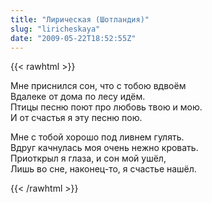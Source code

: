 ```yaml
---
title: "Лирическая (Шотландия)"
slug: "liricheskaya"
date: "2009-05-22T18:52:55Z"
---
```

{{< rawhtml >}}

<p>Мне приснился сон, что с тобою вдвоём<br />Вдалеке от дома по лесу идём.<br />Птицы песню поют про любовь твою и мою.<br />И от счастья я эту песню пою.</p>
<p>Мне с тобой хорошо под ливнем гулять.<br />Вдруг качнулась моя очень нежно кровать.<br />Приоткрыл я глаза, и сон мой ушёл,<br />Лишь во сне, наконец-то, я счастье нашёл.</p>
{{< /rawhtml >}}
